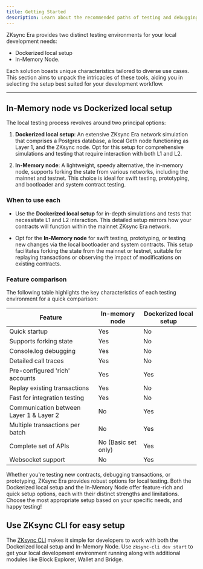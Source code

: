 ```yaml
---
title: Getting Started
description: Learn about the recommended paths of testing and debugging your projects on ZKsync.
---
```


ZKsync Era provides two distinct testing environments for your local development needs:

- Dockerized local setup
- In-Memory Node.

Each solution boasts unique characteristics tailored to diverse use cases.
This section aims to unpack the intricacies of these tools, aiding you in selecting the setup best suited for your development workflow.

---
## In-Memory node vs Dockerized local setup

The local testing process revolves around two principal options:

1. **Dockerized local setup**: An extensive ZKsync Era network simulation that comprises a Postgres database,
a local Geth node functioning as Layer 1, and the ZKsync node.
Opt for this setup for comprehensive simulations and testing that require interaction with both L1 and L2.

2. **In-Memory node**: A lightweight, speedy alternative, the in-memory node, supports forking the state from various networks,
including the mainnet and testnet. This choice is ideal for swift testing, prototyping, and bootloader and system contract testing.

### When to use each

- Use the **Dockerized local setup** for in-depth simulations and tests that necessitate L1 and L2 interaction.
This detailed setup mirrors how your contracts will function within the mainnet ZKsync Era network.

- Opt for the **In-Memory node** for swift testing, prototyping, or testing new changes via the local bootloader and system contracts.
This setup facilitates forking the state from the mainnet or testnet, suitable for replaying transactions
or observing the impact of modifications on existing contracts.

### Feature comparison

The following table highlights the key characteristics of each testing environment for a quick comparison:

| Feature                                 | In-memory node      | Dockerized local setup |
| --------------------------------------- | ------------------- | ---------------------- |
| Quick startup                           | Yes                 | No                     |
| Supports forking state                  | Yes                 | No                     |
| Console.log debugging                   | Yes                 | No                     |
| Detailed call traces                    | Yes                 | No                     |
| Pre-configured 'rich' accounts          | Yes                 | Yes                    |
| Replay existing transactions            | Yes                 | No                     |
| Fast for integration testing            | Yes                 | No                     |
| Communication between Layer 1 & Layer 2 | No                  | Yes                    |
| Multiple transactions per batch         | No                  | Yes                    |
| Complete set of APIs                    | No (Basic set only) | Yes                    |
| Websocket support                       | No                  | Yes                    |

Whether you're testing new contracts, debugging transactions, or prototyping, ZKsync Era provides robust options for local testing.
Both the Dockerized local setup and the In-Memory Node offer feature-rich and quick setup options, each with their distinct strengths and limitations.
Choose the most appropriate setup based on your specific needs, and happy testing!

## Use ZKsync CLI for easy setup

The [ZKsync CLI](/build/zksync-cli) makes it simple for developers to work with both the Dockerized local setup and In-Memory Node.
Use `zksync-cli dev start` to get your local development environment running along with additional modules like Block Explorer, Wallet and Bridge.
